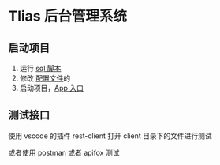 # Tlias 后台管理系统

## 启动项目

1. 运行 [sql 脚本](sql/init-sql.sql)
2. 修改 [配置文件](tlias-parent/tlias-web-management/src/main/resources/application.yml)的
3. 启动项目，[App 入口](tlias-parent/tlias-web-management/src/main/java/com/jacky/TliasSpringStarter.java)

## 测试接口

使用 vscode 的插件 rest-client 打开 client 目录下的文件进行测试

或者使用 postman 或者 apifox 测试